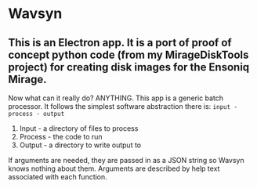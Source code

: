 Wavsyn
=================
This is an Electron app. It is a port of proof of concept python code (from my MirageDiskTools project) for creating disk images for the Ensoniq Mirage.
---
Now what can it really do? ANYTHING. This app is a generic batch processor. It follows the simplest software abstraction there is:
`input - process - output`

1. Input - a directory of files to process
2. Process - the code to run
3. Output - a directory to write output to

If arguments are needed, they are passed in as a JSON string so Wavsyn knows nothing about them. Arguments are described by help text associated with each function.